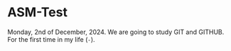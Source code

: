# ASM-Test
Monday, 2nd of December, 2024.
We are going to study GIT and GITHUB. 
For the first time in my life (`-`).